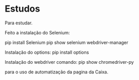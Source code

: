 # Estudos
 Para estudar.

Feito a instalação do Selenium:

pip install Selenium
pip show selenium webdriver-manager

Instalação do options:
pip install options

Instalação do webdriver comando: 
pip show chromedriver-py

para o uso de automatização da pagina da Caixa.
